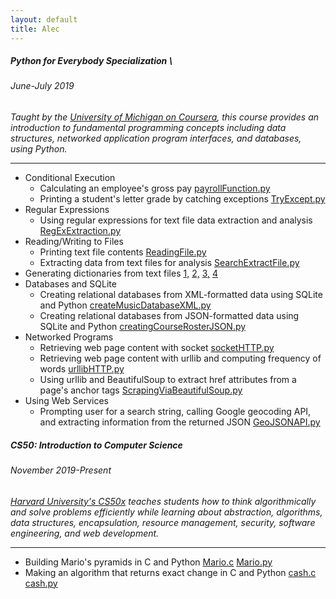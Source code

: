 ```yaml
---
layout: default
title: Alec
---
```

##### Python for Everybody Specialization \
###### June-July 2019
*Taught by the [University of Michigan on Coursera](https://www.coursera.org/specializations/python), this course provides an introduction to fundamental programming concepts including data structures, networked application program interfaces, and databases, using Python.*

-----------------------
*   Conditional Execution
    *   Calculating an employee's gross pay [payrollFunction.py](https://github.com/aoschwartz7/Coursera-Python-Specialization/blob/master/payrollFunction.py)
    *   Printing a student's letter grade by catching exceptions [TryExcept.py](https://github.com/aoschwartz7/Coursera-Python-Specialization/blob/master/TryExcept.py)
*   Regular Expressions
    *   Using regular expressions for text file data extraction and analysis [RegExExtraction.py](https://github.com/aoschwartz7/Coursera-Python-Specialization/blob/master/RegExExtraction.py)
*   Reading/Writing to Files
    *   Printing text file contents [ReadingFile.py](https://github.com/aoschwartz7/Coursera-Python-Specialization/blob/master/ReadingFile.py)
    *   Extracting data from text files for analysis [SearchExtractFile.py](https://github.com/aoschwartz7/Coursera-Python-Specialization/blob/master/SearchExtractFile.py)
  *   Generating dictionaries from text files [1,](https://github.com/aoschwartz7/Coursera-Python-Specialization/blob/master/ReadingFileMakeDict.py) [2,](https://github.com/aoschwartz7/Coursera-Python-Specialization/blob/master/ReadingFileMakeDict2.py) [3,](https://github.com/aoschwartz7/Coursera-Python-Specialization/blob/master/ReadingFileMakeDict3.py) [4](https://github.com/aoschwartz7/Coursera-Python-Specialization/blob/master/ReadingFileMakeDict4.py)
*   Databases and SQLite
    *   Creating relational databases from XML-formatted data using SQLite and Python [createMusicDatabaseXML.py](https://github.com/aoschwartz7/Coursera-Python-Specialization/blob/master/createMusicDatabaseXML.py)
    *   Creating relational databases from JSON-formatted data using SQLite and Python [creatingCourseRosterJSON.py](https://github.com/aoschwartz7/Coursera-Python-Specialization/blob/master/creatingCourseRosterJSON.py)
*   Networked Programs
    *   Retrieving web page content with socket [socketHTTP.py](https://github.com/aoschwartz7/Coursera-Python-Specialization/blob/master/socketHTTP.py)
    *   Retrieving web page content with urllib and computing frequency of words [urllibHTTP.py](https://github.com/aoschwartz7/Coursera-Python-Specialization/blob/master/urllibHTTP.py)
    *   Using urllib and BeautifulSoup to extract href attributes from a page's anchor tags [ScrapingViaBeautifulSoup.py](https://github.com/aoschwartz7/Coursera-Python-Specialization/blob/master/ScrapingViaBeautifulSoup.py)
*   Using Web Services
    *   Prompting user for a search string, calling Google geocoding API, and extracting information from the returned JSON [GeoJSONAPI.py](https://github.com/aoschwartz7/Coursera-Python-Specialization/blob/master/GeoJSONAPI.py)

##### CS50: Introduction to Computer Science      
###### November 2019-Present
*[Harvard University's CS50x](https://online-learning.harvard.edu/course/cs50-introduction-computer-science) teaches students how to think algorithmically and solve problems efficiently while learning about abstraction, algorithms, data structures, encapsulation, resource management, security, software engineering, and web development.*

-----------------------
*   Building Mario's pyramids in C and Python [Mario.c](https://github.com/aoschwartz7/CS50/blob/master/mario.c) [Mario.py](https://github.com/aoschwartz7/CS50/blob/master/mario.py)
*   Making an algorithm that returns exact change in C and Python [cash.c](https://github.com/aoschwartz7/CS50/blob/master/cash.c) [cash.py](https://github.com/aoschwartz7/CS50/blob/master/cash.py)
